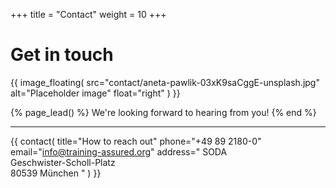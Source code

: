 +++
title = "Contact"
weight = 10
+++

# Get in touch

{{
  image_floating(
    src="contact/aneta-pawlik-03xK9saCggE-unsplash.jpg"
    alt="Placeholder image"
    float="right"
  )
}}

{% page_lead() %}
We're looking forward to hearing from you!
{% end %}

---

{{
  contact(
    title="How to reach out"
    phone="+49 89 2180-0"
    email="info@training-assured.org"
    address="
      SODA <br>
      Geschwister-Scholl-Platz  <br>
      80539 München
    "
  )
}}
